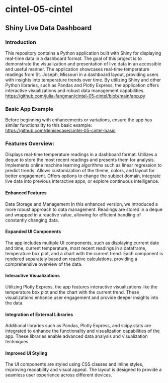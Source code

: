 # cintel-05-cintel


## Shiny Live Data Dashboard

### Introduction
This repository contains a Python application built with Shiny for displaying real-time data in a dashboard format. The goal of this project is to demonstrate the visualization and presentation of live data in an accessible and useful manner. The application showcases real-time temperature readings from St. Joseph, Missouri in a dashboard layout, providing users with insights into temperature trends over time. By utilizing Shiny and other Python libraries, such as Pandas and Plotly Express, the application offers interactive visualizations and robust data management capabilities.
https://github.com/julia-fangman/cintel-05-cintel/blob/main/app.py 

### Basic App Example
Before beginning with enhancements or variations, ensure the app has similar functionality to this basic example:
https://github.com/denisecase/cintel-05-cintel-basic 

### Features Overview: 
Displays real-time temperature readings in a dashboard format.
Utilizes a deque to store the most recent readings and presents them for analysis.
Implements online machine learning algorithms such as linear regression to predict trends.
Allows customization of the theme, colors, and layout for better engagement.
Offers options to change the subject domain, integrate live data into previous interactive apps, or explore continuous intelligence.

#### Enhanced Features
Data Storage and Management
In this enhanced version, we introduced a more robust approach to data management. Readings are stored in a deque and wrapped in a reactive value, allowing for efficient handling of constantly changing data.

#### Expanded UI Components
The app includes multiple UI components, such as displaying current date and time, current temperature, most recent readings in a dataframe, temperature box plot, and a chart with the current trend. Each component is rendered separately based on reactive calculations, providing a comprehensive overview of the data.

#### Interactive Visualizations
Utilizing Plotly Express, the app features interactive visualizations like the temperature box plot and the chart with the current trend. These visualizations enhance user engagement and provide deeper insights into the data.

#### Integration of External Libraries
Additional libraries such as Pandas, Plotly Express, and scipy.stats are integrated to enhance the functionality and visualization capabilities of the app. These libraries enable advanced data analysis and visualization techniques.

#### Improved UI Styling
The UI components are styled using CSS classes and inline styles, improving readability and visual appeal. The layout is designed to provide a seamless user experience across different devices.
